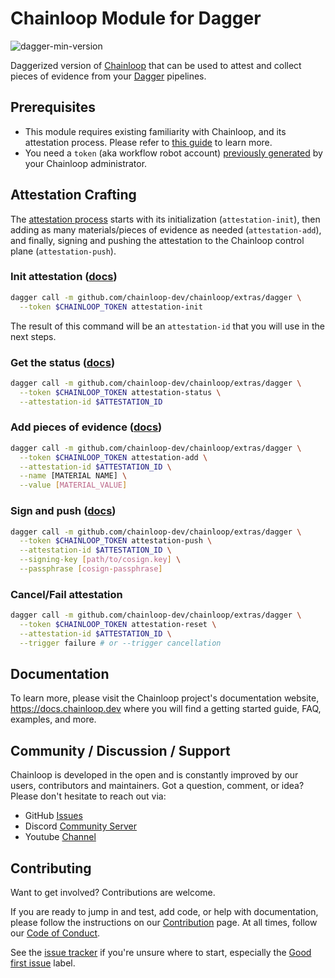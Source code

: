 # Chainloop Module for Dagger

![dagger-min-version](https://img.shields.io/badge/dagger%20version-v0.9.8-yellow)

Daggerized version of [Chainloop](https://chainloop.dev) that can be used to attest and collect pieces of evidence from your [Dagger](https://dagger.io/) pipelines.

## Prerequisites

- This module requires existing familiarity with Chainloop, and its attestation process. Please refer to [this guide](https://docs.chainloop.dev/getting-started/attestation-crafting) to learn more.
- You need a `token` (aka workflow robot account) [previously generated](https://docs.chainloop.dev/getting-started/workflow-definition#robot-account-creation) by your Chainloop administrator. 

## Attestation Crafting

The [attestation process](https://docs.chainloop.dev/getting-started/attestation-crafting) starts with its initialization (`attestation-init`), then adding as many materials/pieces of evidence as needed (`attestation-add`), and finally, signing and pushing the attestation to the Chainloop control plane (`attestation-push`). 

### Init attestation ([docs](https://docs.chainloop.dev/getting-started/attestation-crafting#initialization))

```sh
dagger call -m github.com/chainloop-dev/chainloop/extras/dagger \
  --token $CHAINLOOP_TOKEN attestation-init
```

The result of this command will be an `attestation-id` that you will use in the next steps.

### Get the status ([docs](https://docs.chainloop.dev/getting-started/attestation-crafting#inspecting-the-crafting-status))

```sh
dagger call -m github.com/chainloop-dev/chainloop/extras/dagger \
  --token $CHAINLOOP_TOKEN attestation-status \
  --attestation-id $ATTESTATION_ID
```

### Add pieces of evidence ([docs](https://docs.chainloop.dev/getting-started/attestation-crafting#adding-materials))

```sh
dagger call -m github.com/chainloop-dev/chainloop/extras/dagger \
  --token $CHAINLOOP_TOKEN attestation-add \
  --attestation-id $ATTESTATION_ID \
  --name [MATERIAL NAME] \
  --value [MATERIAL_VALUE]    
```

### Sign and push ([docs](https://docs.chainloop.dev/getting-started/attestation-crafting#encode-sign-and-push-attestation))

```sh
dagger call -m github.com/chainloop-dev/chainloop/extras/dagger \
  --token $CHAINLOOP_TOKEN attestation-push \
  --attestation-id $ATTESTATION_ID \
  --signing-key [path/to/cosign.key] \
  --passphrase [cosign-passphrase]
```

### Cancel/Fail attestation

```sh
dagger call -m github.com/chainloop-dev/chainloop/extras/dagger \
  --token $CHAINLOOP_TOKEN attestation-reset \
  --attestation-id $ATTESTATION_ID \
  --trigger failure # or --trigger cancellation
```

## Documentation

To learn more, please visit the Chainloop project's documentation website, https://docs.chainloop.dev where you will find a getting started guide, FAQ, examples, and more.

## Community / Discussion / Support

Chainloop is developed in the open and is constantly improved by our users, contributors and maintainers. Got a question, comment, or idea? Please don't hesitate to reach out via:

- GitHub [Issues](https://github.com/chainloop-dev/chainloop/issues)
- Discord [Community Server](https://discord.gg/f7atkaZact)
- Youtube [Channel](https://www.youtube.com/channel/UCISrWrPyR_AFjIQYmxAyKdg)

## Contributing

Want to get involved? Contributions are welcome.

If you are ready to jump in and test, add code, or help with documentation, please follow the instructions on
our [Contribution](CONTRIBUTING.md) page. At all times, follow our [Code of Conduct](./CODE_OF_CONDUCT.md).

See the [issue tracker](https://github.com/chainloop-dev/chainloop/issues) if you're unsure where to start, especially the [Good first issue](https://github.com/chainloop-dev/chainloop/labels/good%20first%20issue) label.